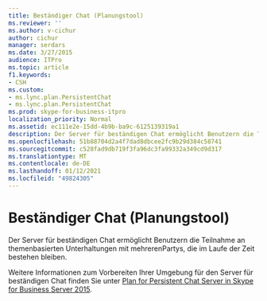 ```yaml
---
title: Beständiger Chat (Planungstool)
ms.reviewer: ''
ms.author: v-cichur
author: cichur
manager: serdars
ms.date: 3/27/2015
audience: ITPro
ms.topic: article
f1.keywords:
- CSH
ms.custom:
- ms.lync.plan.PersistentChat
- ms.lync.plan.PersistentChat
ms.prod: skype-for-business-itpro
localization_priority: Normal
ms.assetid: ec111e2e-15dd-4b9b-ba9c-6125139319a1
description: Der Server für beständigen Chat ermöglicht Benutzern die Teilnahme an themenbasierten Unterhaltungen mit mehrerenPartys, die im Laufe der Zeit bestehen bleiben.
ms.openlocfilehash: 51b88704d2a4f7dad8dbcee2fc9b29d384c58741
ms.sourcegitcommit: c528fad9db719f3fa96dc3fa99332a349cd9d317
ms.translationtype: MT
ms.contentlocale: de-DE
ms.lasthandoff: 01/12/2021
ms.locfileid: "49824305"
---
```

# <a name="persistent-chat-planning-tool"></a>Beständiger Chat (Planungstool)
 
Der Server für beständigen Chat ermöglicht Benutzern die Teilnahme an themenbasierten Unterhaltungen mit mehrerenPartys, die im Laufe der Zeit bestehen bleiben.
  
Weitere Informationen zum Vorbereiten Ihrer Umgebung für den Server für beständigen Chat finden Sie unter [Plan for Persistent Chat Server in Skype for Business Server 2015](../../plan-your-deployment/persistent-chat-server/persistent-chat-server.md).
  

